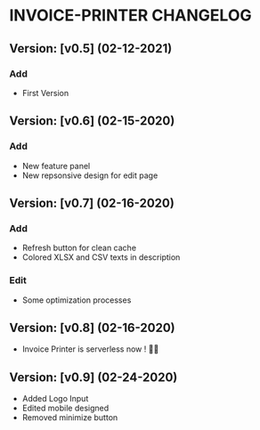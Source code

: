 # INVOICE-PRINTER CHANGELOG

## Version: [v0.5] (02-12-2021)
### Add
- First Version

## Version: [v0.6] (02-15-2020)
### Add
- New feature panel
- New repsonsive design for edit page

## Version: [v0.7] (02-16-2020)
### Add
- Refresh button for clean cache
- Colored XLSX and CSV texts in description

### Edit
- Some optimization processes

## Version: [v0.8] (02-16-2020)
- Invoice Printer is serverless now ! 🎉🎉

## Version: [v0.9] (02-24-2020)
- Added Logo Input
- Edited mobile designed
- Removed minimize button